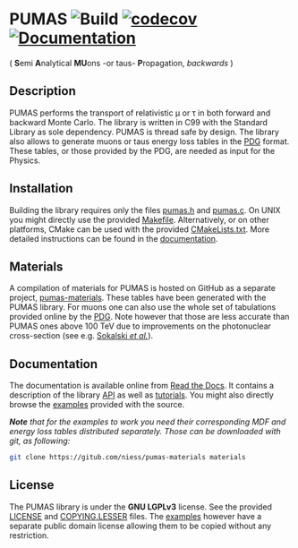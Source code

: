 # PUMAS ![Build](https://github.com/niess/pumas/workflows/Build/badge.svg) [![codecov](https://codecov.io/gh/niess/pumas/branch/master/graph/badge.svg)](https://codecov.io/gh/niess/pumas) [![Documentation](https://readthedocs.org/projects/pumas/badge/?version=latest)](https://pumas.readthedocs.io/en/latest/?badge=latest)
( **S**emi **A**nalytical **MU**ons -or taus- **P**ropagation, *backwards* )

## Description

PUMAS performs the transport of relativistic &mu; or &tau; in both forward
and backward Monte Carlo. The library is written in C99 with the Standard
Library as sole dependency. PUMAS is thread safe by design. The library also
allows to generate muons or taus energy loss tables in the
[PDG](http://pdg.lbl.gov/2016/AtomicNuclearProperties/index.html)
format. These tables, or those provided by the PDG, are needed as input for the
Physics.

## Installation

Building the library requires only the files [pumas.h](include/pumas.h) and
[pumas.c](src/pumas.c). On UNIX you might directly use the provided
[Makefile](Makefile). Alternatively, or on other platforms, CMake can be used
with the provided [CMakeLists.txt](CMakeLists.txt). More detailed instructions
can be found in the
[documentation](https://pumas.readthedocs.io/en/latest/installation).

## Materials

A compilation of materials for PUMAS is hosted on GitHub as a separate project,
[pumas-materials](https://github.com/niess/pumas-materials). These tables have
been generated with the PUMAS library. For muons one can also use the whole set
of tabulations provided online by the
[PDG](https://pdg.lbl.gov/2020/AtomicNuclearProperties/index.html). Note however
that those are less accurate than PUMAS ones above 100 TeV due to improvements
on the photonuclear cross-section (see e.g.
[Sokalski _et al._](https://arxiv.org/abs/hep-ph/0201122)).

## Documentation

The documentation is available online from [Read the
Docs](https://pumas.readthedocs.io/en/latest). It contains a description of the
library [API](https://pumas.readthedocs.io/en/latest/api) as well as
[tutorials](https://pumas.readthedocs.io/en/latest/tutorials). You might also
directly browse the [examples](examples) provided with the source.

_**Note** that for the examples to work you need their corresponding MDF and
energy loss tables distributed separately. Those can be downloaded with git, as
following:_
```bash
git clone https://gitub.com/niess/pumas-materials materials
```

## License
The PUMAS library is  under the **GNU LGPLv3** license. See the provided
[LICENSE](LICENSE) and [COPYING.LESSER](COPYING.LESSER) files. The
[examples](examples) however have a separate public domain license allowing them
to be copied without any restriction.
